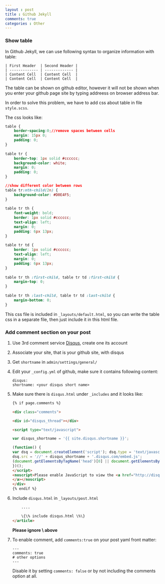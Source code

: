 ```yaml
---
layout : post
title : Github Jekyll
comments: true
categories : Other
---
```


### Show table

  In Github Jekyll, we can use following syntax to organize information with table:

```
| First Header  | Second Header |
| ------------- | ------------- |
| Content Cell  | Content Cell  |
| Content Cell  | Content Cell  |
```

  The table can be shown on github editor, however it will not be shown when you enter your github page site by typing addreess on browser address bar.

  In order to solve this problem, we have to add css about table in file `style.scss`.

  The css looks like:

```CSS
table {
    border-spacing:0;//remove spaces between cells
    margin: 15px 0;
    padding: 0; 
}
  
table tr {
    border-top: 1px solid #cccccc;
    background-color: white;
    margin: 0;
    padding: 0; 
}

//show different color between rows
table tr:nth-child(2n) {
    background-color: #D0E4F5; 
}
    
table tr th {
    font-weight: bold;
    border: 1px solid #cccccc;
    text-align: left;
    margin: 0;
    padding: 6px 13px; 
}
    
table tr td {
    border: 1px solid #cccccc;
    text-align: left;
    margin: 0;
    padding: 6px 13px; 
}
    
table tr th :first-child, table tr td :first-child {
    margin-top: 0; 
}
    
table tr th :last-child, table tr td :last-child {
    margin-bottom: 0; 
}
```

  This css file is included in `_layouts/default.html`, so you can write the table css in a separate file, then just include it in this html file.

### Add comment section on your post

  1. Use 3rd comment service [Disqus](https://disqus.com), create one its account
  2. Associate your site, that is your github site, with disqus
  3. Get `shortname` in `admin/settings/general/`
  4. Edit your `_config.yml` of github, make sure it contains following content:
  
     ```
     disqus:
     shortname: <your disqus short name>
     ```
     
  5. Make sure there is `disqus.html` under `_includes` and it looks like:
     ```HTML
     {% if page.comments %}
     
     <div class="comments">
     
     <div id="disqus_thread"></div>
     
     <script type="text/javascript">
     
     var disqus_shortname = '{{ site.disqus.shortname }}';
     
     (function() {
     var dsq = document.createElement('script'); dsq.type = 'text/javascript'; dsq.async = true;
     dsq.src = '//' + disqus_shortname + '.disqus.com/embed.js';
     (document.getElementsByTagName('head')[0] || document.getElementsByTagName('body')[0]).appendChild(dsq);
     })();
     </script>
     <noscript>Please enable JavaScript to view the <a href="http://disqus.com/?ref_noscript">comments powered by Disqus.
     </a></noscript>
     </div>
     {% endif %}
     ```
  6. Include `disqus.html` in `_layouts/post.html`
  
     ```HTML
         ....

         \{\% include disqus.html \%\}
     </article>
     ```
     
     **Please ignore \ above**
     
   7. To enable comment, add `comments:true` on your post yaml front matter:
   
      ```
      ---
      comments: true
      # other options
      ---
      ```
      
      Disable it by setting `comments: false` or by not including the comments option at all.
